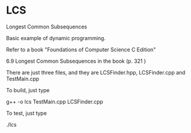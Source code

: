 # LCS
Longest Common Subsequences

Basic example of dynamic programming.

Refer to a book "Foundations of Computer Science C Edition"

  6.9 Longest Common Subsequences in the book (p. 321 )
  
There are just three files, and they are LCSFinder.hpp, LCSFinder.cpp and TestMain.cpp

To build, just type

g++ -o lcs TestMain.cpp LCSFinder.cpp

To test, just type

./lcs
